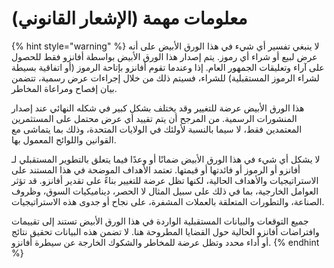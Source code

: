 # معلومات مهمة (الإشعار القانوني)

{% hint style="warning" %}
لا ينبغي تفسير أي شيء في هذا الورق الأبيض على أنه عرض لبيع أو شراء أي رموز. يتم إصدار هذا الورق الأبيض بواسطة أفانزو فقط للحصول على آراء وتعليقات الجمهور العام. إذا وعندما تقوم أفانزو بإتاحة الرموز (أو اتفاقية بسيطة لشراء الرموز المستقبلية) للشراء، فسيتم ذلك من خلال إجراءات عرض رسمية، تتضمن بيان إفصاح ومراعاة المخاطر.

هذا الورق الأبيض عرضة للتغيير وقد يختلف بشكل كبير في شكله النهائي عند إصدار المنشورات الرسمية. من المرجح أن يتم تقييد أي عرض محتمل على المستثمرين المعتمدين فقط، لا سيما بالنسبة لأولئك في الولايات المتحدة، وذلك بما يتماشى مع القوانين واللوائح المعمول بها.

لا يشكل أي شيء في هذا الورق الأبيض ضمانًا أو وعدًا فيما يتعلق بالتطوير المستقبلي لـ أفانزو أو الرموز أو فائدتها أو قيمتها. تعتمد الأهداف الموضحة في هذا المستند على الاستراتيجيات والأهداف الحالية، لكنها تظل عرضة للتغيير بناءً على تقدير أفانزو. قد تؤثر العوامل الخارجية، بما في ذلك على سبيل المثال لا الحصر، ديناميكيات السوق، وظروف الصناعة، والتطورات المتعلقة بالعملات المشفرة، على نجاح أو جدوى هذه الاستراتيجيات.

جميع التوقعات والبيانات المستقبلية الواردة في هذا الورق الأبيض تستند إلى تقييمات وافتراضات أفانزو الحالية حول القضايا المطروحة هنا. لا تضمن هذه البيانات تحقيق نتائج أو أداء محدد وتظل عرضة للمخاطر والشكوك الخارجة عن سيطرة أفانزو.
{% endhint %}
